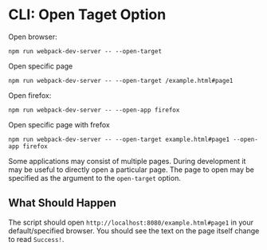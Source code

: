 # CLI: Open Taget Option

Open browser:

```
npm run webpack-dev-server -- --open-target
```

Open specific page

```
npm run webpack-dev-server -- --open-target /example.html#page1
```

Open firefox:

```
npm run webpack-dev-server -- --open-app firefox
```

Open specific page with frefox

```
npm run webpack-dev-server -- --open-target example.html#page1 --open-app firefox
```

Some applications may consist of multiple pages. During development it may
be useful to directly open a particular page. The page to open may be specified
as the argument to the `open-target` option.

## What Should Happen

The script should open `http://localhost:8080/example.html#page1` in your
default/specified browser. You should see the text on the page itself change to read `Success!`.
